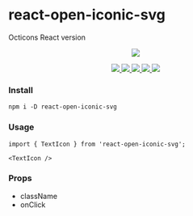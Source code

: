 # react-open-iconic-svg

Octicons React version

<p align="center">
  <a href="https://nodei.co/npm/react-open-iconic-svg/">
    <img src="https://nodei.co/npm/react-open-iconic-svg.png?downloads=true&downloadRank=true&stars=true">
  </a>
</p>

<p align="center">
  <a href="https://www.npmjs.com/package/react-open-iconic-svg">
    <img src="https://img.shields.io/npm/v/react-open-iconic-svg.svg">
  </a>
  <a href="https://www.npmjs.com/package/react-open-iconic-svg">
    <img src="https://img.shields.io/npm/dm/react-open-iconic-svg.svg">
  </a>
  <a href="http://prose.io/#vaeum/react-open-iconic-svg">
    <img src="https://img.shields.io/badge/edit-prose.io-blue.svg">
  </a>
  <a href="https://unpkg.com/react-open-iconic-svg/">
    <img src="https://img.shields.io/badge/unpkg-com-green.svg">
  </a>
  <a href="https://github.com/vaeum/react-open-iconic-svg/issues">
    <img src="https://img.shields.io/github/issues/vaeum/react-open-iconic-svg.svg">
  </a>
</p>

### Install

```
npm i -D react-open-iconic-svg
```

### Usage

```
import { TextIcon } from 'react-open-iconic-svg';

<TextIcon />
```

### Props

- className
- onClick
